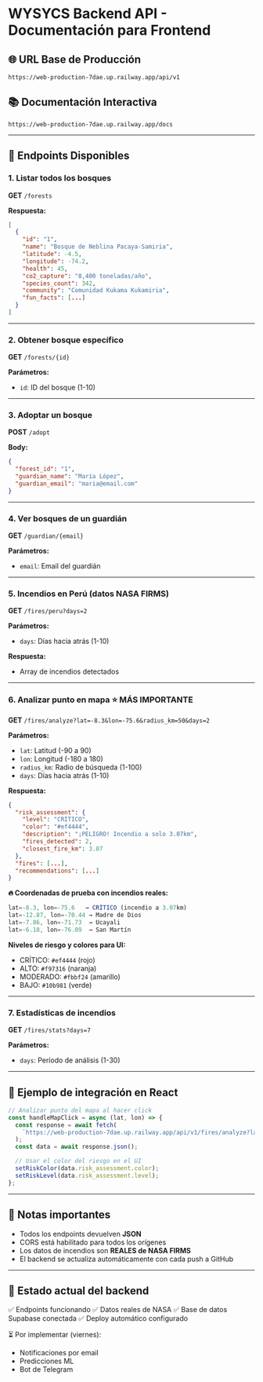 # WYSYCS Backend API - Documentación para Frontend

## 🌐 URL Base de Producción

```
https://web-production-7dae.up.railway.app/api/v1
```

## 📚 Documentación Interactiva

```
https://web-production-7dae.up.railway.app/docs
```

---

## 📡 Endpoints Disponibles

### 1. Listar todos los bosques

**GET** `/forests`

**Respuesta:**

```json
[
  {
    "id": "1",
    "name": "Bosque de Neblina Pacaya-Samiria",
    "latitude": -4.5,
    "longitude": -74.2,
    "health": 45,
    "co2_capture": "8,400 toneladas/año",
    "species_count": 342,
    "community": "Comunidad Kukama Kukamiria",
    "fun_facts": [...]
  }
]
```

---

### 2. Obtener bosque específico

**GET** `/forests/{id}`

**Parámetros:**

- `id`: ID del bosque (1-10)

---

### 3. Adoptar un bosque

**POST** `/adopt`

**Body:**

```json
{
  "forest_id": "1",
  "guardian_name": "María López",
  "guardian_email": "maria@email.com"
}
```

---

### 4. Ver bosques de un guardián

**GET** `/guardian/{email}`

**Parámetros:**

- `email`: Email del guardián

---

### 5. Incendios en Perú (datos NASA FIRMS)

**GET** `/fires/peru?days=2`

**Parámetros:**

- `days`: Días hacia atrás (1-10)

**Respuesta:**

- Array de incendios detectados

---

### 6. Analizar punto en mapa ⭐ MÁS IMPORTANTE

**GET** `/fires/analyze?lat=-8.3&lon=-75.6&radius_km=50&days=2`

**Parámetros:**

- `lat`: Latitud (-90 a 90)
- `lon`: Longitud (-180 a 180)
- `radius_km`: Radio de búsqueda (1-100)
- `days`: Días hacia atrás (1-10)

**Respuesta:**

```json
{
  "risk_assessment": {
    "level": "CRÍTICO",
    "color": "#ef4444",
    "description": "¡PELIGRO! Incendio a solo 3.07km",
    "fires_detected": 2,
    "closest_fire_km": 3.07
  },
  "fires": [...],
  "recommendations": [...]
}
```

**🔥 Coordenadas de prueba con incendios reales:**

```javascript
lat=-8.3, lon=-75.6   → CRÍTICO (incendio a 3.07km)
lat=-12.87, lon=-70.44 → Madre de Dios
lat=-7.86, lon=-71.73  → Ucayali
lat=-6.18, lon=-76.09  → San Martín
```

**Niveles de riesgo y colores para UI:**

- CRÍTICO: `#ef4444` (rojo)
- ALTO: `#f97316` (naranja)
- MODERADO: `#fbbf24` (amarillo)
- BAJO: `#10b981` (verde)

---

### 7. Estadísticas de incendios

**GET** `/fires/stats?days=7`

**Parámetros:**

- `days`: Período de análisis (1-30)

---

## 🎨 Ejemplo de integración en React

```javascript
// Analizar punto del mapa al hacer click
const handleMapClick = async (lat, lon) => {
  const response = await fetch(
    `https://web-production-7dae.up.railway.app/api/v1/fires/analyze?lat=${lat}&lon=${lon}&radius_km=20&days=2`
  );
  const data = await response.json();

  // Usar el color del riesgo en el UI
  setRiskColor(data.risk_assessment.color);
  setRiskLevel(data.risk_assessment.level);
};
```

---

## 📝 Notas importantes

- Todos los endpoints devuelven **JSON**
- CORS está habilitado para todos los orígenes
- Los datos de incendios son **REALES de NASA FIRMS**
- El backend se actualiza automáticamente con cada push a GitHub

---

## 🚀 Estado actual del backend

✅ Endpoints funcionando
✅ Datos reales de NASA
✅ Base de datos Supabase conectada
✅ Deploy automático configurado

⏳ Por implementar (viernes):

- Notificaciones por email
- Predicciones ML
- Bot de Telegram
